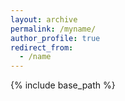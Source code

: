 ```yaml
---
layout: archive
permalink: /myname/
author_profile: true
redirect_from:
  - /name
---
```


{% include base_path %}

